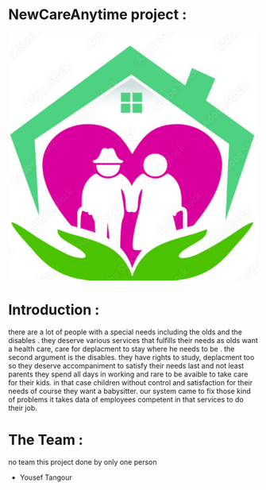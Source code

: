 # NewCareAnytime project :
<img src="./static/img/old_logo.png" alt="Markdown Monster icon"
     style="width: 800px; height: 500px"/>

# Introduction :
there are a lot of people with a special needs including the olds and the disables . they deserve various services that fulfills their needs
as olds want a health care, care for deplacment to stay where he needs to be . the second argument is the disables. they have rights to study,
deplacment too so they deserve accompaniment to satisfy their needs last and not least parents they spend all days in working and rare to be avaible
to take care for their kids. in that case children without control and satisfaction for their needs of course they want a babysitter. our system came to fix
those kind of problems it takes data of employees competent in that services to do their job.


# The Team :
no team this project done by only one person
- Yousef Tangour

